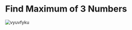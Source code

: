 # Find Maximum of 3 Numbers

![vyuvfyku](https://github.com/Swapnadip2005/Java_DSA_Insider/assets/149895037/3aac6471-adb4-4a83-a0ab-05d2a9cee015)
